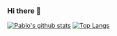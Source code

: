### Hi there 👋

[![Pablo's github stats](https://github-readme-stats.vercel.app/api?username=pablobotas&show_icons=true&count_private=true&include_all_commits=true)](https://github.com/pablobotas/github-readme-stats)
[![Top Langs](https://github-readme-stats.vercel.app/api/top-langs/?username=pablobotas)](https://github.com/pablobotas/github-readme-stats)
